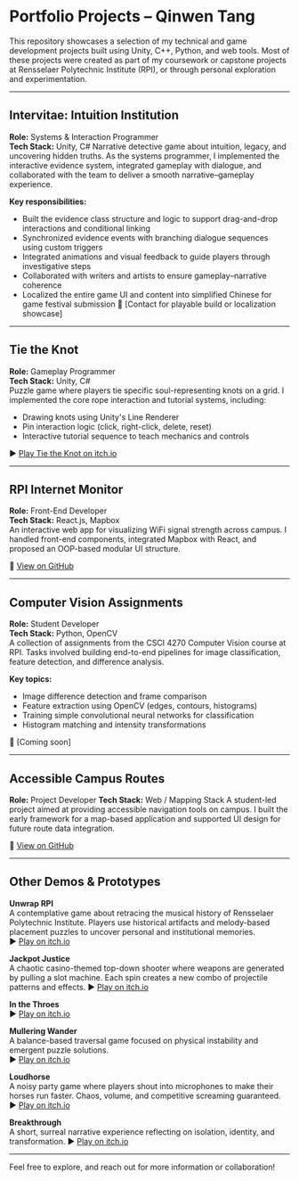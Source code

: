 # Portfolio Projects – Qinwen Tang

This repository showcases a selection of my technical and game development projects built using Unity, C++, Python, and web tools. Most of these projects were created as part of my coursework or capstone projects at Rensselaer Polytechnic Institute (RPI), or through personal exploration and experimentation.

---

## Intervitae: Intuition Institution
**Role:** Systems & Interaction Programmer  
**Tech Stack:** Unity, C#
Narrative detective game about intuition, legacy, and uncovering hidden truths. As the systems programmer, I implemented the interactive evidence system, integrated gameplay with dialogue, and collaborated with the team to deliver a smooth narrative–gameplay experience.

**Key responsibilities:**
  - Built the evidence class structure and logic to support drag-and-drop interactions and conditional linking
  - Synchronized evidence events with branching dialogue sequences using custom triggers
  - Integrated animations and visual feedback to guide players through investigative steps
  - Collaborated with writers and artists to ensure gameplay–narrative coherence
  - Localized the entire game UI and content into simplified Chinese for game festival submission
📄 [Contact for playable build or localization showcase]

---

## Tie the Knot
**Role:** Gameplay Programmer  
**Tech Stack:** Unity, C#  
Puzzle game where players tie specific soul-representing knots on a grid. I implemented the core rope interaction and tutorial systems, including:
  - Drawing knots using Unity's Line Renderer
  - Pin interaction logic (click, right-click, delete, reset)
  - Interactive tutorial sequence to teach mechanics and controls

▶ [Play Tie the Knot on itch.io](https://bigboywoods.itch.io/tie-the-knot)

---

## RPI Internet Monitor
**Role:** Front-End Developer  
**Tech Stack:** React.js, Mapbox  
An interactive web app for visualizing WiFi signal strength across campus. I handled front-end components, integrated Mapbox with React, and proposed an OOP-based modular UI structure.

📂 [View on GitHub](https://github.com/hansonhqma/rpi-network-monitor)

---

## Computer Vision Assignments
**Role:** Student Developer  
**Tech Stack:** Python, OpenCV  
A collection of assignments from the CSCI 4270 Computer Vision course at RPI. Tasks involved building end-to-end pipelines for image classification, feature detection, and difference analysis.

**Key topics:**
  - Image difference detection and frame comparison  
  - Feature extraction using OpenCV (edges, contours, histograms)  
  - Training simple convolutional neural networks for classification  
  - Histogram matching and intensity transformations 

📂 [Coming soon]

---

## Accessible Campus Routes
**Role:** Project Developer
**Tech Stack:** Web / Mapping Stack
A student-led project aimed at providing accessible navigation tools on campus. I built the early framework for a map-based application and supported UI design for future route data integration.

📂 [View on GitHub](https://github.com/CocoTang03/Accessible-Routes)

---

## Other Demos & Prototypes
**Unwrap RPI**  
A contemplative game about retracing the musical history of Rensselaer Polytechnic Institute. Players use historical artifacts and melody-based placement puzzles to uncover personal and institutional memories.  
▶ [Play on itch.io](https://cocotang.itch.io/unwrap-rpi)

**Jackpot Justice**  
A chaotic casino-themed top-down shooter where weapons are generated by pulling a slot machine. Each spin creates a new combo of projectile patterns and effects.
▶ [Play on itch.io](https://atlastbeetle.itch.io/jackpot-justice?password=jinx)

**In the Throes**  
▶ [Play on itch.io](https://atlastbeetle.itch.io/in-the-throes?password=pass)

**Mullering Wander**  
A balance-based traversal game focused on physical instability and emergent puzzle solutions.      
▶ [Play on itch.io](https://xanjay.itch.io/mullering-wander)

**Loudhorse**  
A noisy party game where players shout into microphones to make their horses run faster. Chaos, volume, and competitive screaming guaranteed.
▶ [Play on itch.io](https://xanjay.itch.io/loudhorse)

**Breakthrough**  
A short, surreal narrative experience reflecting on isolation, identity, and transformation. 
▶ [Play on itch.io](https://atlastbeetle.itch.io/breakthrough)

---

Feel free to explore, and reach out for more information or collaboration!
